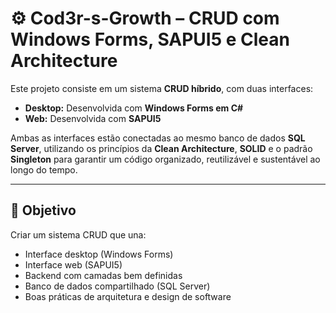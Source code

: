 # ⚙️ Cod3r-s-Growth – CRUD com Windows Forms, SAPUI5 e Clean Architecture

Este projeto consiste em um sistema **CRUD híbrido**, com duas interfaces:

- **Desktop:** Desenvolvida com **Windows Forms em C#**
- **Web:** Desenvolvida com **SAPUI5**

Ambas as interfaces estão conectadas ao mesmo banco de dados **SQL Server**, utilizando os princípios da **Clean Architecture**, **SOLID** e o padrão **Singleton** para garantir um código organizado, reutilizável e sustentável ao longo do tempo.

---

## 🎯 Objetivo

Criar um sistema CRUD que una:

- Interface desktop (Windows Forms)
- Interface web (SAPUI5)
- Backend com camadas bem definidas
- Banco de dados compartilhado (SQL Server)
- Boas práticas de arquitetura e design de software
